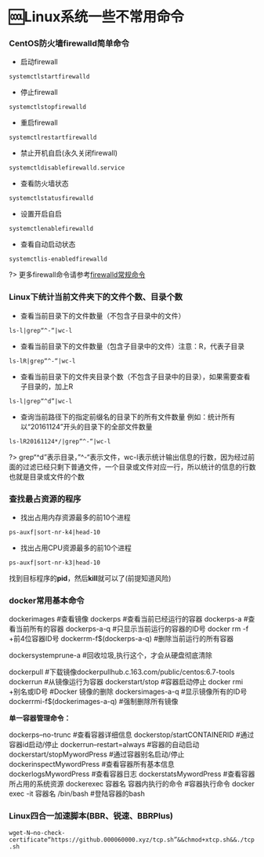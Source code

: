 # :cool:Linux系统一些不常用命令

### CentOS防火墙firewalld简单命令

- 启动firewall

`systemctlstartfirewalld`

- 停止firewall

`systemctlstopfirewalld`

- 重启firewall

`systemctlrestartfirewalld`

- 禁止开机自启(永久关闭firewall)

`systemctldisablefirewalld.service`

- 查看防火墙状态

`systemctlstatusfirewalld`

- 设置开启自启

`systemctlenablefirewalld`

- 查看自动启动状态

`systemctlis-enabledfirewalld`

?> 更多firewall命令请参考[firewalld常规命令](https://www.cnblogs.com/hubing/p/6058932.html)

### Linux下统计当前文件夹下的文件个数、目录个数

- 查看当前目录下的文件数量（不包含子目录中的文件）

`ls-l|grep“^-“|wc-l`

- 查看当前目录下的文件数量（包含子目录中的文件）注意：R，代表子目录

`ls-lR|grep“^-“|wc-l`

- 查看当前目录下的文件夹目录个数（不包含子目录中的目录），如果需要查看子目录的，加上R

`ls-l|grep“^d”|wc-l`

- 查询当前路径下的指定前缀名的目录下的所有文件数量
例如：统计所有以“20161124”开头的目录下的全部文件数量

`ls-lR20161124*/|grep“^-“|wc-l`

?> grep“^d”表示目录，”^-“表示文件，wc-l表示统计输出信息的行数，因为经过前面的过滤已经只剩下普通文件，一个目录或文件对应一行，所以统计的信息的行数也就是目录或文件的个数

### 查找最占资源的程序

- 找出占用内存资源最多的前10个进程

`ps-auxf|sort-nr-k4|head-10`

- 找出占用CPU资源最多的前10个进程

`ps-auxf|sort-nr-k3|head-10`

找到目标程序的**pid**，然后**kill**就可以了(前提知道风险)

### docker常用基本命令

dockerimages  #查看镜像
dockerps  #查看当前已经运行的容器
dockerps-a  #查看当前所有的容器
dockerps-a-q  #只显示当前运行的容器的ID号
docker rm -f +前4位容器ID号
dockerrm-f$(dockerps-a-q)  #删除当前运行的所有容器

dockersystemprune-a  #回收垃圾,执行这个，才会从硬盘彻底清除



dockerpull  #下载镜像dockerpullhub.c.163.com/public/centos:6.7-tools
dockerrun  #从镜像运行为容器
dockerstart/stop  #容器启动停止
docker rmi +别名或ID号   #Docker 镜像的删除
dockersimages-a-q  #显示镜像所有的ID号
dockerrmi-f$(dockerimages-a-q)  #强制删除所有镜像

**单一容器管理命令：**

dockerps–no-trunc  #查看容器详细信息
dockerstop/startCONTAINERID  #通过容器id启动/停止
dockerrun–restart=always  #容器的自动启动
dockerstart/stopMywordPress  #通过容器别名启动/停止
dockerinspectMywordPress  #查看容器所有基本信息
dockerlogsMywordPress  #查看容器日志
dockerstatsMywordPress  #查看容器所占用的系统资源
dockerexec 容器名 容器内执行的命令  #容器执行命令
docker exec -it 容器名 /bin/bash #登陆容器的bash

### Linux四合一加速脚本(BBR、锐速、BBRPlus)

`wget-N–no-check-certificate“https://github.000060000.xyz/tcp.sh”&&chmod+xtcp.sh&&./tcp.sh`